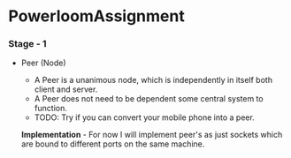 # PowerloomAssignment

### Stage - 1
- Peer (Node)
	- A Peer is a unanimous node, which is independently in itself both client and server.
	- A Peer does not need to be dependent some central system to function.
	- TODO: Try if you can convert your mobile phone into a peer.

	**Implementation**
		- For now I will implement peer's as just sockets which are bound to different ports on the 
		same machine.
